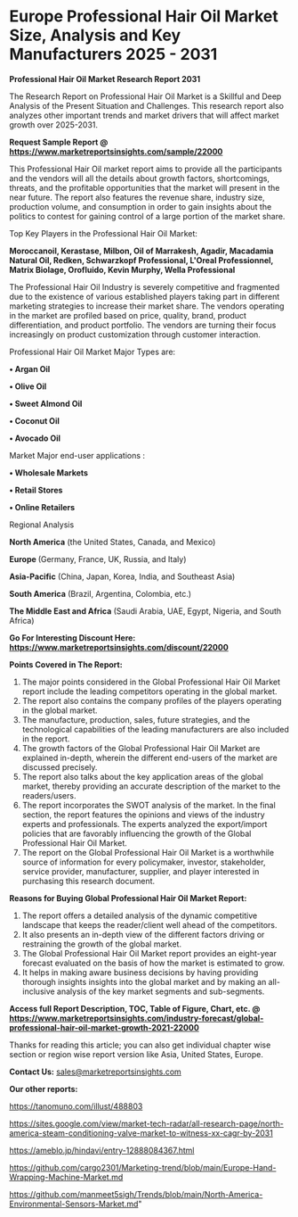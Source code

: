 # Europe Professional Hair Oil Market Size, Analysis and Key Manufacturers 2025 - 2031

<strong>Professional Hair Oil Market Research Report 2031</strong>

The Research Report on Professional Hair Oil Market is a Skillful and Deep Analysis of the Present Situation and Challenges. This research report also analyzes other important trends and market drivers that will affect market growth over 2025-2031.

<strong>Request Sample Report @ <a href=https://www.marketreportsinsights.com/sample/22000>https://www.marketreportsinsights.com/sample/22000</a></strong>

This Professional Hair Oil market report aims to provide all the participants and the vendors will all the details about growth factors, shortcomings, threats, and the profitable opportunities that the market will present in the near future. The report also features the revenue share, industry size, production volume, and consumption in order to gain insights about the politics to contest for gaining control of a large portion of the market share.

Top Key Players in the Professional Hair Oil Market:

<strong>Moroccanoil, Kerastase, Milbon, Oil of Marrakesh, Agadir, Macadamia Natural Oil, Redken, Schwarzkopf Professional, L'Oreal Professionnel, Matrix Biolage, Orofluido, Kevin Murphy, Wella Professional</strong>

The Professional Hair Oil Industry is severely competitive and fragmented due to the existence of various established players taking part in different marketing strategies to increase their market share. The vendors operating in the market are profiled based on price, quality, brand, product differentiation, and product portfolio. The vendors are turning their focus increasingly on product customization through customer interaction.

Professional Hair Oil Market Major Types are:

<strong>• Argan Oil

• Olive Oil

• Sweet Almond Oil

• Coconut Oil

• Avocado Oil</strong>

Market Major end-user applications :

<strong>• Wholesale Markets

• Retail Stores

• Online Retailers</strong>

Regional Analysis

</u><strong><b>North America</b></strong> (the United States, Canada, and Mexico)

<strong><b>Europe </b></strong>(Germany, France, UK, Russia, and Italy)

<strong><b>Asia-Pacific</b></strong> (China, Japan, Korea, India, and Southeast Asia)

<strong><b>South America</b></strong> (Brazil, Argentina, Colombia, etc.)

<strong><b>The Middle East and Africa</b></strong> (Saudi Arabia, UAE, Egypt, Nigeria, and South Africa)

<strong>Go For Interesting Discount Here: <a href=https://www.marketreportsinsights.com/discount/22000>https://www.marketreportsinsights.com/discount/22000</a></strong>

<strong>Points Covered in The Report:</strong>
<ol>
  <li>The major points considered in the Global Professional Hair Oil Market report include the leading competitors operating in the global market.</li>
  <li>The report also contains the company profiles of the players operating in the global market.</li>
  <li>The manufacture, production, sales, future strategies, and the technological capabilities of the leading manufacturers are also included in the report.</li>
  <li>The growth factors of the Global Professional Hair Oil Market are explained in-depth, wherein the different end-users of the market are discussed precisely.</li>
  <li>The report also talks about the key application areas of the global market, thereby providing an accurate description of the market to the readers/users.</li>
  <li>The report incorporates the SWOT analysis of the market. In the final section, the report features the opinions and views of the industry experts and professionals. The experts analyzed the export/import policies that are favorably influencing the growth of the Global Professional Hair Oil Market.</li>
  <li>The report on the Global Professional Hair Oil Market is a worthwhile source of information for every policymaker, investor, stakeholder, service provider, manufacturer, supplier, and player interested in purchasing this research document.</li>
</ol>
<strong>Reasons for Buying Global Professional Hair Oil Market Report:</strong>

<ol>
  <li>The report offers a detailed analysis of the dynamic competitive landscape that keeps the reader/client well ahead of the competitors.</li>
  <li>It also presents an in-depth view of the different factors driving or restraining the growth of the global market.</li>
  <li>The Global Professional Hair Oil Market report provides an eight-year forecast evaluated on the basis of how the market is estimated to grow.</li>
  <li>It helps in making aware business decisions by having providing thorough insights insights into the global market and by making an all-inclusive analysis of the key market segments and sub-segments.</li>
</ol>
<strong>Access full Report Description, TOC, Table of Figure, Chart, etc. @ <a href=https://www.marketreportsinsights.com/industry-forecast/global-professional-hair-oil-market-growth-2021-22000>https://www.marketreportsinsights.com/industry-forecast/global-professional-hair-oil-market-growth-2021-22000</a></strong>


Thanks for reading this article; you can also get individual chapter wise section or region wise report version like Asia, United States, Europe.

<strong>Contact Us:</strong>
sales@marketreportsinsights.com

<strong>Our other reports:</strong>

<a href=https://tanomuno.com/illust/488803>https://tanomuno.com/illust/488803</a>

<a href=https://sites.google.com/view/market-tech-radar/all-research-page/north-america-steam-conditioning-valve-market-to-witness-xx-cagr-by-2031>https://sites.google.com/view/market-tech-radar/all-research-page/north-america-steam-conditioning-valve-market-to-witness-xx-cagr-by-2031</a>

<a href=https://ameblo.jp/hindavi/entry-12888084367.html>https://ameblo.jp/hindavi/entry-12888084367.html</a>

<a href=https://github.com/cargo2301/Marketing-trend/blob/main/Europe-Hand-Wrapping-Machine-Market.md>https://github.com/cargo2301/Marketing-trend/blob/main/Europe-Hand-Wrapping-Machine-Market.md</a>

<a href=https://github.com/manmeet5sigh/Trends/blob/main/North-America-Environmental-Sensors-Market.md>https://github.com/manmeet5sigh/Trends/blob/main/North-America-Environmental-Sensors-Market.md</a>"
